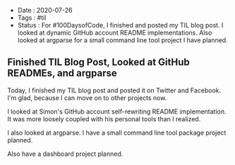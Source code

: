 - Date : 2020-07-26
- Tags : #til
- Status : For #100DaysofCode, I finished and posted my TIL blog post. I looked at dynamic GitHub account README implementations. Also looked at argparse for a small command line tool project I have planned.

## Finished TIL Blog Post, Looked at GitHub READMEs, and argparse

Today, I finished my TIL blog post and posted it on Twitter and Facebook. I'm glad, because I can move on to other projects now. 

I looked at Simon's GitHub account self-rewriting README implementation. It was more loosely coupled with his personal tools than I realized. 

I also looked at argparse. I have a small command line tool package project planned.

Also have a dashboard project planned. 



